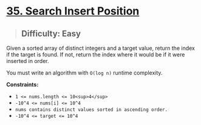 # [35. Search Insert Position](https://leetcode.com/problems/search-insert-position/)

> ## Difficulty: Easy

Given a sorted array of distinct integers and a target value, return the index if the target is found. If not, return the index where it would be if it were inserted in order.

You must write an algorithm with `O(log n)` runtime complexity.

**Constraints:**

- `1 <= nums.length <= 10<sup>4</sup>`
- `-10^4 <= nums[i] <= 10^4`
- `nums contains distinct values sorted in ascending order.`
- `-10^4 <= target <= 10^4`
